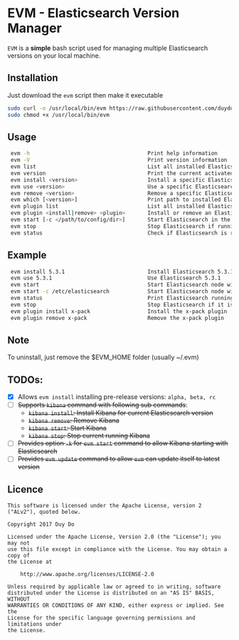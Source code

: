 EVM - Elasticsearch Version Manager
===================================

`EVM` is a **simple** bash script used for managing multiple Elasticsearch versions on your local machine.

## Installation
Just download the `evm` script then make it executable

```sh
sudo curl -o /usr/local/bin/evm https://raw.githubusercontent.com/duydo/evm/master/evm
sudo chmod +x /usr/local/bin/evm
```

## Usage
```sh
 evm -h                                     Print help information
 evm -V                                     Print version information
 evm list                                   List all installed Elasticsearch versions
 evm version                                Print the current activated Elasticsearch version
 evm install <version>                      Install a specific Elasticsearch version
 evm use <version>                          Use a specific Elasticsearch version
 evm remove <version>                       Remove a specific Elasticsearch version if available
 evm which [<version>]                      Print path to installed Elasticsearch version
 evm plugin list                            List all installed Elasticsearch plugins
 evm plugin <install|remove> <plugin>       Install or remove an Elasticsearch plugin
 evm start [-c </path/to/config/dir>]       Start Elasticsearch in the background with a specific config directory (optional)
 evm stop                                   Stop Elasticsearch if running
 evm status                                 Check if Elasticsearch is running
```
## Example
```sh
 evm install 5.3.1                          Install Elasticsearch 5.3.1
 evm use 5.3.1                              Use Elasticsearch 5.3.1
 evm start                                  Start Elasticsearch node with the default config directory
 evm start -c /etc/elasticsearch            Start Elasticsearch node with /etc/elasticsearch config directory
 evm status                                 Print Elasticsearch running status
 evm stop                                   Stop Elasticsearch if it is running
 evm plugin install x-pack                  Install the x-pack plugin
 evm plugin remove x-pack                   Remove the x-pack plugin
```
## Note
To uninstall, just remove the $EVM_HOME folder (usually ~/.evm)

## TODOs:
- [x] Allows `evm install` installing pre-release versions: `alpha, beta, rc`
- [ ] ~~Supports `kibana` command with following sub commands~~:
  - ~~`kibana install`: Install Kibana for current Elasticsearch version~~
  - ~~`kibana remove`: Remove Kibana~~
  - ~~`kibana start`: Start Kibana~~
  - ~~`kibana stop`: Stop current running Kibana~~
- [ ] ~~Provides option `-k` for `evm start` command to allow Kibana starting with Elasticsearch~~
- [ ] ~~Provides `evm update` command to allow `evm` can update itself to latest version~~

## Licence
    This software is licensed under the Apache License, version 2 ("ALv2"), quoted below.

    Copyright 2017 Duy Do

    Licensed under the Apache License, Version 2.0 (the "License"); you may not
    use this file except in compliance with the License. You may obtain a copy of
    the License at

        http://www.apache.org/licenses/LICENSE-2.0

    Unless required by applicable law or agreed to in writing, software
    distributed under the License is distributed on an "AS IS" BASIS, WITHOUT
    WARRANTIES OR CONDITIONS OF ANY KIND, either express or implied. See the
    License for the specific language governing permissions and limitations under
    the License.
